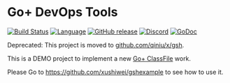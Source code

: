 Go+ DevOps Tools
======

[![Build Status](https://github.com/xushiwei/gsh/actions/workflows/go.yml/badge.svg)](https://github.com/xushiwei/gsh/actions/workflows/go.yml)
[![Language](https://img.shields.io/badge/language-Go+-blue.svg)](https://github.com/goplus/gop)
[![GitHub release](https://img.shields.io/github/v/tag/goplus/gop.svg?label=Go%2b+release)](https://github.com/goplus/gop/releases)
[![Discord](https://img.shields.io/badge/Discord-online-success.svg?logo=discord&logoColor=white)](https://discord.gg/mYjWCJDcAr)
[![GoDoc](https://pkg.go.dev/badge/github.com/xushiwei/gsh.svg)](https://pkg.go.dev/github.com/xushiwei/gsh)

Deprecated: This project is moved to [github.com/qiniu/x/gsh](https://github.com/qiniu/x/tree/main/gsh).

This is a DEMO project to implement a new [Go+ ClassFile](https://github.com/goplus/gop/blob/main/doc/classfile.md) work.

Please Go to https://github.com/xushiwei/gshexample to see how to use it.
